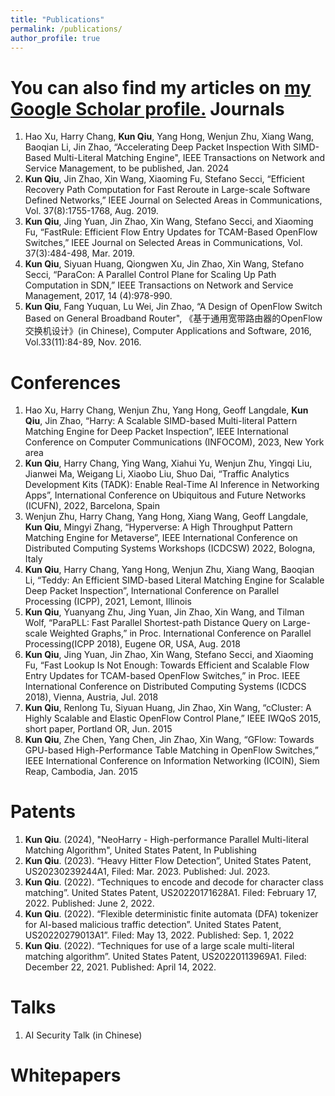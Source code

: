 ```yaml
---
title: "Publications"
permalink: /publications/
author_profile: true
---
```

You can also find my articles on <u><a href="{{author.googlescholar}}">my Google Scholar profile</a>.</u>
Journals
=====
1. Hao Xu, Harry Chang, **Kun Qiu**, Yang Hong, Wenjun Zhu, Xiang Wang, Baoqian Li, Jin Zhao, “Accelerating Deep Packet Inspection With SIMD-Based Multi-Literal Matching Engine", IEEE Transactions on Network and Service Management, to be published, Jan. 2024
2. **Kun Qiu**, Jin Zhao, Xin Wang, Xiaoming Fu, Stefano Secci, “Efficient Recovery Path Computation for Fast Reroute in Large-scale Software Defined Networks,” IEEE Journal on Selected Areas in Communications, Vol. 37(8):1755-1768, Aug. 2019.
3. **Kun Qiu**, Jing Yuan, Jin Zhao, Xin Wang, Stefano Secci, and Xiaoming Fu, “FastRule: Efficient Flow Entry Updates for TCAM-Based OpenFlow Switches,” IEEE Journal on Selected Areas in Communications, Vol. 37(3):484-498, Mar. 2019.
4. **Kun Qiu**, Siyuan Huang, Qiongwen Xu, Jin Zhao, Xin Wang, Stefano Secci, “ParaCon: A Parallel Control Plane for Scaling Up Path Computation in SDN,” IEEE Transactions on Network and Service Management, 2017, 14 (4):978-990.
5. **Kun Qiu**, Fang Yuquan, Lu Wei, Jin Zhao, “A Design of OpenFlow Switch Based on General Broadband Router", 《基于通用宽带路由器的OpenFlow交换机设计》(in Chinese), Computer Applications and Software, 2016, Vol.33(11):84-89, Nov. 2016.

Conferences
=====
1. Hao Xu, Harry Chang, Wenjun Zhu, Yang Hong, Geoff Langdale, **Kun Qiu**, Jin Zhao, “Harry: A Scalable SIMD-based Multi-literal Pattern Matching Engine for Deep Packet Inspection”, IEEE International Conference on Computer Communications (INFOCOM), 2023, New York area
2. **Kun Qiu**, Harry Chang, Ying Wang, Xiahui Yu, Wenjun Zhu, Yingqi Liu, Jianwei Ma, Weigang Li, Xiaobo Liu, Shuo Dai, “Traffic Analytics Development Kits (TADK): Enable Real-Time AI Inference in Networking Apps”, International Conference on Ubiquitous and Future Networks (ICUFN), 2022, 
 Barcelona, Spain
3. Wenjun Zhu, Harry Chang, Yang Hong, Xiang Wang, Geoff Langdale, **Kun Qiu**, Mingyi Zhang, “Hyperverse: A High Throughput Pattern Matching Engine for Metaverse”, IEEE International Conference on Distributed Computing Systems Workshops (ICDCSW) 2022, Bologna, Italy
4. **Kun Qiu**, Harry Chang, Yang Hong, Wenjun Zhu, Xiang Wang, Baoqian Li, “Teddy: An Efficient SIMD-based Literal Matching Engine for Scalable Deep Packet Inspection”, International Conference on Parallel Processing (ICPP), 2021, Lemont, Illinois
5. **Kun Qiu**, Yuanyang Zhu, Jing Yuan, Jin Zhao, Xin Wang, and Tilman Wolf, “ParaPLL: Fast Parallel Shortest-path Distance Query on Large-scale Weighted Graphs,” in Proc. International Conference on Parallel Processing(ICPP 2018), Eugene OR, USA, Aug. 2018
6. **Kun Qiu**, Jing Yuan, Jin Zhao, Xin Wang, Stefano Secci, and Xiaoming Fu, “Fast Lookup Is Not Enough: Towards Efficient and Scalable Flow Entry Updates for TCAM-based OpenFlow Switches,” in Proc. IEEE International Conference on Distributed Computing Systems (ICDCS 2018), Vienna, Austria, Jul. 2018
7. **Kun Qiu**, Renlong Tu, Siyuan Huang, Jin Zhao, Xin Wang, “cCluster: A Highly Scalable and Elastic OpenFlow Control Plane,” IEEE IWQoS 2015, short paper, Portland OR, Jun. 2015
8. **Kun Qiu**, Zhe Chen, Yang Chen, Jin Zhao, Xin Wang, “GFlow: Towards GPU-based High-Performance Table Matching in OpenFlow Switches,” IEEE International Conference on Information Networking (ICOIN), Siem Reap, Cambodia, Jan. 2015

Patents
=====
1. **Kun Qiu**. (2024), "NeoHarry - High-performance Parallel Multi-literal Matching Algorithm", United States Patent, In Publishing
2. **Kun Qiu**. (2023). “Heavy Hitter Flow Detection”, United States Patent, US20230239244A1, Filed: Mar. 2023. Published: Jul. 2023.
3. **Kun Qiu**. (2022). “Techniques to encode and decode for character class matching”. United States Patent, US20220171628A1. Filed: February 17, 2022. Published: June 2, 2022.
4. **Kun Qiu**. (2022). “Flexible deterministic finite automata (DFA) tokenizer for AI-based malicious traffic detection”. United States Patent, US20220279013A1”. Filed: May 13, 2022. Published: Sep. 1, 2022
5. **Kun Qiu**. (2022). “Techniques for use of a large scale multi-literal matching algorithm”. United States Patent, US20220113969A1. Filed: December 22, 2021. Published: April 14, 2022.

Talks
=====
1. AI Security Talk (in Chinese)


Whitepapers
=====
